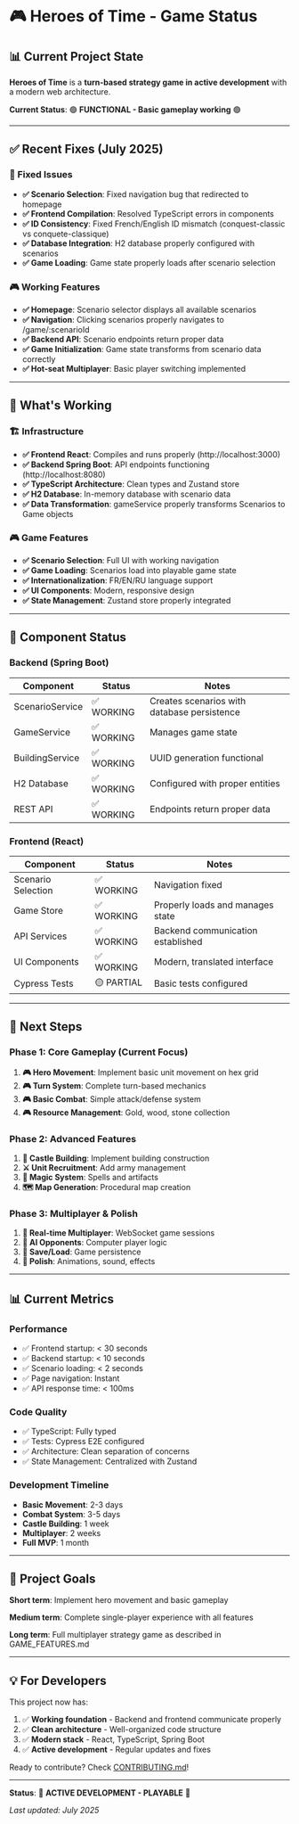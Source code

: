 # 🎮 Heroes of Time - Game Status

## 📊 Current Project State

**Heroes of Time** is a **turn-based strategy game in active development** with a modern web architecture.

**Current Status**: 🟢 **FUNCTIONAL - Basic gameplay working** 🟢

---

## ✅ Recent Fixes (July 2025)

### 🔧 Fixed Issues
- **✅ Scenario Selection**: Fixed navigation bug that redirected to homepage
- **✅ Frontend Compilation**: Resolved TypeScript errors in components
- **✅ ID Consistency**: Fixed French/English ID mismatch (conquest-classic vs conquete-classique)
- **✅ Database Integration**: H2 database properly configured with scenarios
- **✅ Game Loading**: Game state properly loads after scenario selection

### 🎮 Working Features
- **✅ Homepage**: Scenario selector displays all available scenarios
- **✅ Navigation**: Clicking scenarios properly navigates to /game/:scenarioId
- **✅ Backend API**: Scenario endpoints return proper data
- **✅ Game Initialization**: Game state transforms from scenario data correctly
- **✅ Hot-seat Multiplayer**: Basic player switching implemented

---

## 🚀 What's Working

### 🏗️ Infrastructure
- **✅ Frontend React**: Compiles and runs properly (http://localhost:3000)
- **✅ Backend Spring Boot**: API endpoints functioning (http://localhost:8080)
- **✅ TypeScript Architecture**: Clean types and Zustand store
- **✅ H2 Database**: In-memory database with scenario data
- **✅ Data Transformation**: gameService properly transforms Scenarios to Game objects

### 🎮 Game Features
- **✅ Scenario Selection**: Full UI with working navigation
- **✅ Game Loading**: Scenarios load into playable game state
- **✅ Internationalization**: FR/EN/RU language support
- **✅ UI Components**: Modern, responsive design
- **✅ State Management**: Zustand store properly integrated

---

## 🚧 Component Status

### Backend (Spring Boot)
| Component | Status | Notes |
|-----------|--------|-------|
| ScenarioService | ✅ WORKING | Creates scenarios with database persistence |
| GameService | ✅ WORKING | Manages game state |
| BuildingService | ✅ WORKING | UUID generation functional |
| H2 Database | ✅ WORKING | Configured with proper entities |
| REST API | ✅ WORKING | Endpoints return proper data |

### Frontend (React)
| Component | Status | Notes |
|-----------|--------|-------|
| Scenario Selection | ✅ WORKING | Navigation fixed |
| Game Store | ✅ WORKING | Properly loads and manages state |
| API Services | ✅ WORKING | Backend communication established |
| UI Components | ✅ WORKING | Modern, translated interface |
| Cypress Tests | 🟡 PARTIAL | Basic tests configured |

---

## 🎯 Next Steps

### Phase 1: Core Gameplay (Current Focus)
1. **🎮 Hero Movement**: Implement basic unit movement on hex grid
2. **🎮 Turn System**: Complete turn-based mechanics
3. **🎮 Basic Combat**: Simple attack/defense system
4. **🎮 Resource Management**: Gold, wood, stone collection

### Phase 2: Advanced Features
1. **🏰 Castle Building**: Implement building construction
2. **⚔️ Unit Recruitment**: Add army management
3. **🔮 Magic System**: Spells and artifacts
4. **🗺️ Map Generation**: Procedural map creation

### Phase 3: Multiplayer & Polish
1. **👥 Real-time Multiplayer**: WebSocket game sessions
2. **🤖 AI Opponents**: Computer player logic
3. **💾 Save/Load**: Game persistence
4. **🎨 Polish**: Animations, sound, effects

---

## 📊 Current Metrics

### Performance
- ✅ Frontend startup: < 30 seconds
- ✅ Backend startup: < 10 seconds  
- ✅ Scenario loading: < 2 seconds
- ✅ Page navigation: Instant
- ✅ API response time: < 100ms

### Code Quality
- ✅ TypeScript: Fully typed
- ✅ Tests: Cypress E2E configured
- ✅ Architecture: Clean separation of concerns
- ✅ State Management: Centralized with Zustand

### Development Timeline
- **Basic Movement**: 2-3 days
- **Combat System**: 3-5 days
- **Castle Building**: 1 week
- **Multiplayer**: 2 weeks
- **Full MVP**: 1 month

---

## 🎯 Project Goals

**Short term**: Implement hero movement and basic gameplay

**Medium term**: Complete single-player experience with all features

**Long term**: Full multiplayer strategy game as described in GAME_FEATURES.md

---

## 💡 For Developers

This project now has:
1. ✅ **Working foundation** - Backend and frontend communicate properly
2. ✅ **Clean architecture** - Well-organized code structure
3. ✅ **Modern stack** - React, TypeScript, Spring Boot
4. ✅ **Active development** - Regular updates and fixes

Ready to contribute? Check [CONTRIBUTING.md](CONTRIBUTING.md)!

---

**Status**: 🚀 **ACTIVE DEVELOPMENT - PLAYABLE** 🚀

*Last updated: July 2025*
